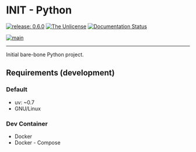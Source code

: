 # INIT - Python

[![release: 0.6.0](https://img.shields.io/badge/rel-0.6.0-blue.svg?style=flat-square)](https://github.com/artdotlis/INITpy)
[![The Unlicense](https://img.shields.io/badge/License-Unlicense-brightgreen.svg?style=flat-square)](https://choosealicense.com/licenses/unlicense/)
[![Documentation Status](https://img.shields.io/badge/docs-GitHub-blue.svg?style=flat-square)](https://artdotlis.github.io/INITpy/)

[![main](https://github.com/artdotlis/INITpy/actions/workflows/main.yml/badge.svg?branch=main)](https://github.com/artdotlis/INITpy/actions/workflows/main.yml)

---

Initial bare-bone Python project.

## Requirements (development)

### Default

- uv: ~0.7
- GNU/Linux

### Dev Container

- Docker
- Docker - Compose
